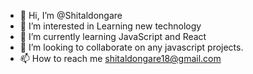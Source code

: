 - 👋 Hi, I’m @Shitaldongare
- 👀 I’m interested in Learning new technology
- 🌱 I’m currently learning JavaScript and React 
- 💞️ I’m looking to collaborate on any javascript projects.
- 📫 How to reach me shitaldongare18@gmail.com

<!---
Shitaldongare/Shitaldongare is a ✨ special ✨ repository because its `README.md` (this file) appears on your GitHub profile.
You can click the Preview link to take a look at your changes.
--->
